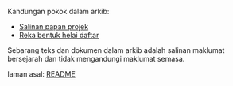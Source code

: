 Kandungan pokok dalam arkib:

* [Salinan papan projek][1]
* [Reka bentuk helai daftar][2]

Sebarang teks dan dokumen dalam arkib adalah salinan
maklumat bersejarah dan tidak mengandungi maklumat semasa.

laman asal: [README][0]

  [0]: ../README.md
  [1]: atur/projek.md
  [2]: reka/cipta.md
